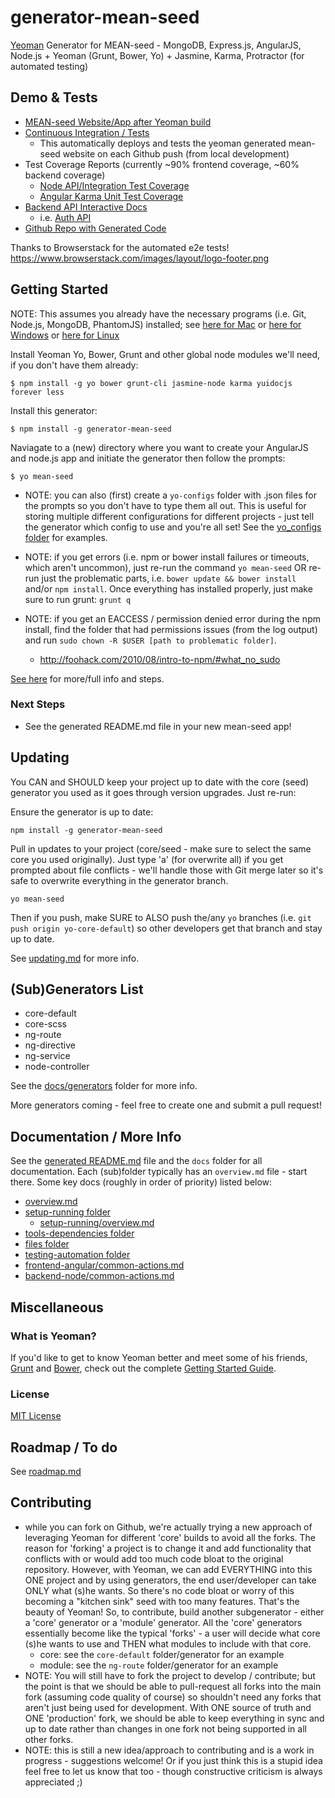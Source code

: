 # generator-mean-seed

[Yeoman](http://yeoman.io) Generator for MEAN-seed - MongoDB, Express.js, AngularJS, Node.js + Yeoman (Grunt, Bower, Yo) + Jasmine, Karma, Protractor (for automated testing)


## Demo & Tests
- [MEAN-seed Website/App after Yeoman build](http://198.199.118.44:3000/)
- [Continuous Integration / Tests](http://198.199.118.44:3010/)
	- This automatically deploys and tests the yeoman generated mean-seed website on each Github push (from local development)
- Test Coverage Reports (currently ~90% frontend coverage, ~60% backend coverage)
	- [Node API/Integration Test Coverage](http://198.199.118.44:3000/src/coverage-node/lcov-report/)
	- [Angular Karma Unit Test Coverage](http://198.199.118.44:3000/src/coverage-angular/PhantomJS%201.9.2%20%28Linux%29/)
- [Backend API Interactive Docs](http://198.199.118.44:3000/api/help)
	- i.e. [Auth API](http://198.199.118.44:3000/api/auth/help)
- [Github Repo with Generated Code](https://github.com/jackrabbitsgroup/mean-seed-gen)

Thanks to Browserstack for the automated e2e tests!
https://www.browserstack.com/images/layout/logo-footer.png
	
	
	
## Getting Started

NOTE: This assumes you already have the necessary programs (i.e. Git, Node.js, MongoDB, PhantomJS) installed; see [here for Mac](core-default-node/templates/docs/setup-running/server-mac.md) or [here for Windows](core-default-node/templates/docs/setup-running/server-windows.md) or [here for Linux](core-default-node/templates/docs/setup-running/server-linux.md)

Install Yeoman Yo, Bower, Grunt and other global node modules we'll need, if you don't have them already:
```
$ npm install -g yo bower grunt-cli jasmine-node karma yuidocjs forever less
```

Install this generator:
```
$ npm install -g generator-mean-seed
```

Naviagate to a (new) directory where you want to create your AngularJS and node.js app and initiate the generator then follow the prompts:
```
$ yo mean-seed
```

- NOTE: you can also (first) create a `yo-configs` folder with .json files for the prompts so you don't have to type them all out. This is useful for storing multiple different configurations for different projects - just tell the generator which config to use and you're all set! See the [yo_configs folder](yo-configs) for examples.

- NOTE: if you get errors (i.e. npm or bower install failures or timeouts, which aren't uncommon), just re-run the command `yo mean-seed` OR re-run just the problematic parts, i.e. `bower update && bower install` and/or `npm install`. Once everything has installed properly, just make sure to run grunt: `grunt q`

- NOTE: if you get an EACCESS / permission denied error during the npm install, find the folder that had permissions issues (from the log output) and run `sudo chown -R $USER [path to problematic folder]`.
	- http://foohack.com/2010/08/intro-to-npm/#what_no_sudo

[See here](core-default-node/templates/_README.md) for more/full info and steps.

### Next Steps
- See the generated README.md file in your new mean-seed app!


## Updating
You CAN and SHOULD keep your project up to date with the core (seed) generator you used as it goes through version upgrades. Just re-run:

Ensure the generator is up to date:
```
npm install -g generator-mean-seed
```

Pull in updates to your project (core/seed - make sure to select the same core you used originally). Just type 'a' (for overwrite all) if you get prompted about file conflicts - we'll handle those with Git merge later so it's safe to overwrite everything in the generator branch.
```
yo mean-seed
```

Then if you push, make SURE to ALSO push the/any `yo` branches (i.e. `git push origin yo-core-default`) so other developers get that branch and stay up to date.

See [updating.md](docs/updating.md) for more info.



## (Sub)Generators List

- core-default
- core-scss
- ng-route
- ng-directive
- ng-service
- node-controller

See the [docs/generators](docs/generators) folder for more info.

More generators coming - feel free to create one and submit a pull request!



## Documentation / More Info
See the [generated README.md](core-default-node/templates/_README.md) file and the `docs` folder for all documentation. Each (sub)folder typically has an `overview.md` file - start there. Some key docs (roughly in order of priority) listed below:

- [overview.md](core-default-node/templates/docs/overview.md)
- [setup-running folder](core-default-node/templates/docs/setup-running/)
	- [setup-running/overview.md](core-default-node/templates/docs/setup-running/overview.md)
- [tools-dependencies folder](core-default-node/templates/docs/tools-dependencies/)
- [files folder](core-default-node/templates/docs/files/)
- [testing-automation folder](core-default-node/templates/docs/testing-automation/)
- [frontend-angular/common-actions.md](core-default-node/templates/docs/frontend-angular/common-actions.md)
- [backend-node/common-actions.md](core-default-node/templates/docs/backend-node/common-actions.md)


## Miscellaneous

### What is Yeoman?

If you'd like to get to know Yeoman better and meet some of his friends, [Grunt](http://gruntjs.com) and [Bower](http://bower.io), check out the complete [Getting Started Guide](https://github.com/yeoman/yeoman/wiki/Getting-Started).


### License

[MIT License](http://en.wikipedia.org/wiki/MIT_License)



## Roadmap / To do
See [roadmap.md](docs/roadmap.md)



## Contributing
- while you can fork on Github, we're actually trying a new approach of leveraging Yeoman for different 'core' builds to avoid all the forks. The reason for 'forking' a project is to change it and add functionality that conflicts with or would add too much code bloat to the original repository. However, with Yeoman, we can add EVERYTHING into this ONE project and by using generators, the end user/developer can take ONLY what (s)he wants. So there's no code bloat or worry of this becoming a "kitchen sink" seed with too many features. That's the beauty of Yeoman! So, to contribute, build another subgenerator - either a 'core' generator or a 'module' generator. All the 'core' generators essentially become like the typical 'forks' - a user will decide what core (s)he wants to use and THEN what modules to include with that core.
	- core: see the `core-default` folder/generator for an example
	- module: see the `ng-route` folder/generator for an example
- NOTE: You will still have to fork the project to develop / contribute; but the point is that we should be able to pull-request all forks into the main fork (assuming code quality of course) so shouldn't need any forks that aren't just being used for development. With ONE source of truth and ONE 'production' fork, we should be able to keep everything in sync and up to date rather than changes in one fork not being supported in all other forks.
- NOTE: this is still a new idea/approach to contributing and is a work in progress - suggestions welcome! Or if you just think this is a stupid idea feel free to let us know that too - though constructive criticism is always appreciated ;)
